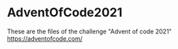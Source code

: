 # AdventOfCode2021
These are the files of the challenge "Advent of code 2021"
https://adventofcode.com/

